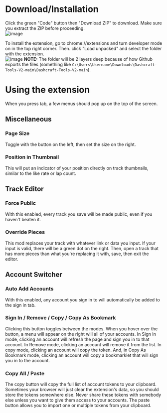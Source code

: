 # Download/Installation
Click the green "Code" button then "Download ZIP" to download. Make sure you extract the ZIP before proceeding.
<br>![image](https://github.com/user-attachments/assets/b2f29210-d2ee-4cfc-b8d8-5225a83b5cbb)

To install the extension, go to chrome://extensions and turn developer mode on in the top right corner. Then. click "Load unpacked" and select the folder with the extension.
<br>![image](https://github.com/user-attachments/assets/e4378cfa-9220-4187-8c51-76f0ddda1995)
**NOTE:** The folder will be 2 layers deep because of how Github exports the files (something like `C:\Users\Username\Downloads\Dashcraft-Tools-V2-main\Dashcraft-Tools-V2-main`).

# Using the extension
When you press tab, a few menus should pop up on the top of the screen.


## Miscellaneous

### Page Size
Toggle with the button on the left, then set the size on the right.

### Position in Thumbnail
This will put an indicator of your position directly on track thumbnails, similar to the like rate or lap count.


## Track Editor

### Force Public
With this enabled, every track you save will be made public, even if you haven't beaten it.

### Override Pieces
This mod replaces your track with whatever link or data you input. If your input is valid, there will be a green dot on the right. Then, open a track that has more pieces than what you're replacing it with, save, then exit the editor.


## Account Switcher

### Auto Add Accounts
With this enabled, any account you sign in to will automatically be added to the sign in tab.

### Sign In / Remove / Copy / Copy As Bookmark
Clicking this button toggles between the modes. When you hover over the button, a menu will appear on the right will all of your accounts. In Sign In mode, clicking an account will refresh the page and sign you in to that account. In Remove mode, clicking an account will remove it from the list. In copy mode, clicking an account will copy the token. And, in Copy As Bookmark mode, clicking an account will copy a bookmarklet that will sign you in to the account.

### Copy All / Paste
The copy button will copy the full list of account tokens to your clipboard. Sometimes your browser will just clear the extension's data, so you should store the tokens somewhere else. Never share these tokens with somebody else unless you want to give them access to your accounts. The paste button allows you to import one or multiple tokens from your clipboard.
